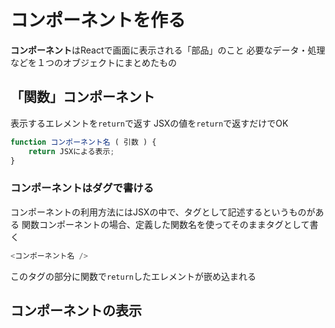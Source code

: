 # コンポーネントを作る
**コンポーネント**はReactで画面に表示される「部品」のこと
必要なデータ・処理などを１つのオブジェクトにまとめたもの
## 「関数」コンポーネント
表示するエレメントを`return`で返す
JSXの値を`return`で返すだけでOK
```js
function コンポーネント名 ( 引数 ) {
    return JSXによる表示;
}
```
### コンポーネントはダグで書ける
コンポーネントの利用方法にはJSXの中で、タグとして記述するというものがある
関数コンポーネントの場合、定義した関数名を使ってそのままタグとして書く
```js
<コンポーネント名 />
```
このタグの部分に関数で`return`したエレメントが嵌め込まれる
## コンポーネントの表示